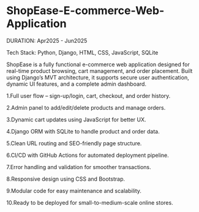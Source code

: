 # ShopEase-E-commerce-Web-Application

DURATION: Apr2025 - Jun2025

Tech Stack: Python, Django, HTML, CSS, JavaScript, SQLite

ShopEase is a fully functional e-commerce web application designed for real-time product browsing, cart management, and order placement. Built using Django’s MVT architecture, it supports secure user authentication, dynamic UI features, and a complete admin dashboard.

1.Full user flow – sign-up/login, cart, checkout, and order history.

2.Admin panel to add/edit/delete products and manage orders.

3.Dynamic cart updates using JavaScript for better UX.

4.Django ORM with SQLite to handle product and order data.

5.Clean URL routing and SEO-friendly page structure.

6.CI/CD with GitHub Actions for automated deployment pipeline.

7.Error handling and validation for smoother transactions.

8.Responsive design using CSS and Bootstrap.

9.Modular code for easy maintenance and scalability.

10.Ready to be deployed for small-to-medium-scale online stores.

